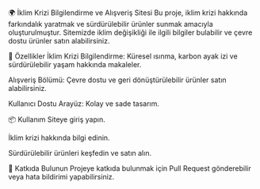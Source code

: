 🌍 İklim Krizi Bilgilendirme ve Alışveriş Sitesi
Bu proje, iklim krizi hakkında farkındalık yaratmak ve sürdürülebilir ürünler sunmak amacıyla oluşturulmuştur. Sitemizde iklim değişikliği ile ilgili bilgiler bulabilir ve çevre dostu ürünler satın alabilirsiniz.

🚀 Özellikler
İklim Krizi Bilgilendirme: Küresel ısınma, karbon ayak izi ve sürdürülebilir yaşam hakkında makaleler.

Alışveriş Bölümü: Çevre dostu ve geri dönüştürülebilir ürünler satın alabilirsiniz.

Kullanıcı Dostu Arayüz: Kolay ve sade tasarım.

📦 Kullanım
Siteye giriş yapın.

İklim krizi hakkında bilgi edinin.

Sürdürülebilir ürünleri keşfedin ve satın alın.

💚 Katkıda Bulunun
Projeye katkıda bulunmak için Pull Request gönderebilir veya hata bildirimi yapabilirsiniz.
